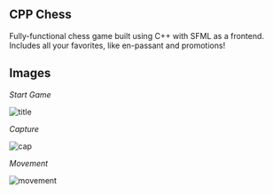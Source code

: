 ## CPP Chess
Fully-functional chess game built using C++ with SFML as a frontend. Includes all your favorites, like en-passant and promotions!

## Images
*Start Game*

![title](https://github.com/user-attachments/assets/e36047be-0bf0-4033-8697-bd791996000f)


*Capture*

![cap](https://github.com/user-attachments/assets/2a91f5b8-acf4-4e52-ba40-eea7a7deb6bb)


*Movement*

![movement](https://github.com/user-attachments/assets/2cd53e1f-215f-429b-ba5e-f7734db4e01a)
